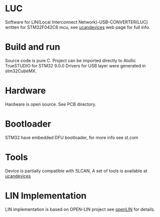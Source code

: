# LUC
Software for LIN(Local Interconnect Network)-USB-CONVERTER(LUC) written for STM32F042C6 mcu, see [ucandevices](https://ucandevices.github.io/ulc.html) web page for full info.
# Build and run
Source code is pure C. Project can be imported directly to Atollic TrueSTUDIO for STM32 9.0.0 
Drivers for USB layer were generated in stm32CubeMX.
# Hardware
Hardware is open source. See PCB directory.
# Bootloader
STM32 have embedded DFU bootloader, for more info see st.com
# Tools
Device is partially compatible with SLCAN, A set of tools is available at [ucandevices](https://ucandevices.github.io/ulc.html)
# LIN Implementation
LIN implementation is based on OPEN-LIN project see [openLIN](https://github.com/open-LIN) for details.